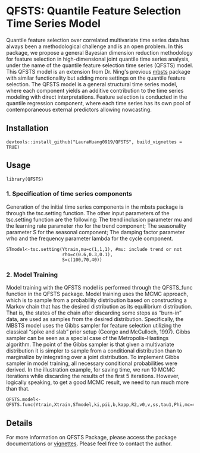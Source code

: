 # QFSTS: Quantile Feature Selection Time Series Model

Quantile feature selection over correlated multivariate time series data has always been a methodological challenge and is an open problem. In this package, we propose a general Bayesian dimension reduction methodology for feature selection in high-dimensional joint quantile time series analysis, under the name of the quantile feature selection time series (QFSTS) model. This QFSTS model is an extension from Dr. Ning's previous [mbsts](https://cran.r-project.org/web/packages/mbsts/index.html) package with similar functionality but adding more settings on the quantile feature selection. The QFSTS model is a general structural time series model, where each component yields an additive contribution to the time series modeling with direct interpretations. Feature selection is conducted in the quantile regression component, where each time series has its own pool of contemporaneous external predictors allowing nowcasting.

## Installation 

```{r install, tidy='formatR',eval=FALSE, echo=TRUE}
devtools::install_github("LauraHuang0919/QFSTS", build_vignettes = TRUE)
```

## Usage

```{r attach, echo=T, results='hide', message=F, warning=F, tidy='formatR'}
library(QFSTS)
```
### 1. Specification of time series components

Generation of the initial time series components in the mbsts package is through the tsc.setting function. The other input parameters of the tsc.setting function are the following: The trend inclusion parameter mu and the learning rate parameter rho for the trend component; The seasonality parameter S for the seasonal component; The damping factor parameter vrho and the frequency parameter lambda for the cycle component.

```{r conversion, tidy='formatR', tidy.opts=list(width.cutoff = 70),cache=T}
STmodel<-tsc.setting(Ytrain,mu=c(1,1,1), #mu: include trend or not
                     rho=c(0.6,0.3,0.1),
                     S=c(100,70,40))
```
### 2. Model Training

Model training with the QFSTS model is performed through the QFSTS_func function in the QFSTS package. Model training uses the MCMC approach, which is to sample from a probability distribution based on constructing a Markov chain that has the desired distribution as its equilibrium distribution. That is, the states of the chain after discarding some steps as “burn-in” data, are used as samples from the desired distribution. Specifically, the MBSTS model uses the Gibbs sampler for feature selection utilizing the classical “spike and slab” prior setup (George and McCulloch, 1997). Gibbs sampler can be seen as a special case of the Metropolis–Hastings algorithm. The point of the Gibbs sampler is that given a multivariate distribution it is simpler to sample from a conditional distribution than to marginalize by integrating over a joint distribution. To implement Gibbs sampler in model training, all necessary conditional probabilities were derived. In the illustration example, for saving time, we run 10 MCMC iterations while discarding the results of the first 5 iterations. However, logically speaking, to get a good MCMC result, we need to run much more than that. 


```{r conversion, tidy='formatR', tidy.opts=list(width.cutoff = 70),cache=T}
QFSTS.model<-QFSTS.func(Ytrain,Xtrain,STmodel,ki,pii,b,kapp,R2,v0,v,ss,tau1,Phi,mc=40,burn=10)

```

## Details

For more information on QFSTS Package, please access the package documentations or [vignettes](https://github.com/LauraHuang0919/QFSTS/tree/main/vignettes). Please feel free to contact the author.
